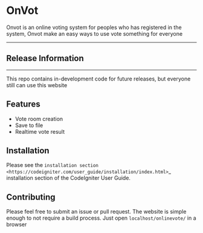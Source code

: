 # OnVot
Onvot is an online voting system for peoples who has registered in the system, Onvot make an easy ways to use vote something for everyone

*******************
## Release Information
*******************
This repo contains in-development code for future releases, but everyone still can use this website

## Features
- Vote room creation
- Save to file
- Realtime vote result

## Installation
Please see the `installation section <https://codeigniter.com/user_guide/installation/index.html>`_ installation section of the CodeIgniter User Guide.

## Contributing
Please feel free to submit an issue or pull request. The website is simple
enough to not require a build process. Just open `localhost/onlinevote/` in a browser



